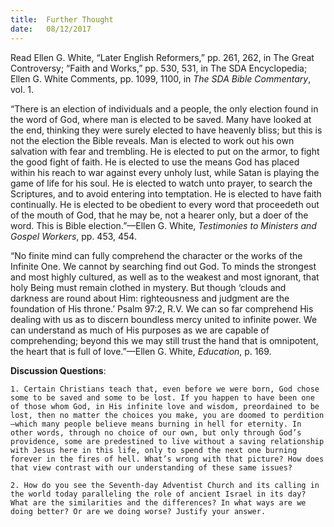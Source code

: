 ```yaml
---
title:  Further Thought
date:   08/12/2017
---
```


Read Ellen G. White, “Later English Reformers,” pp. 261, 262, in The Great Controversy; “Faith and Works,” pp. 530, 531, in The SDA Encyclopedia; Ellen G. White Comments, pp. 1099, 1100, in *The SDA Bible Commentary*, vol. 1.

“There is an election of individuals and a people, the only election found in the word of God, where man is elected to be saved. Many have looked at the end, thinking they were surely elected to have heavenly bliss; but this is not the election the Bible reveals. Man is elected to work out his own salvation with fear and trembling. He is elected to put on the armor, to fight the good fight of faith. He is elected to use the means God has placed within his reach to war against every unholy lust, while Satan is playing the game of life for his soul. He is elected to watch unto prayer, to search the Scriptures, and to avoid entering into temptation. He is elected to have faith continually. He is elected to be obedient to every word that proceedeth out of the mouth of God, that he may be, not a hearer only, but a doer of the word. This is Bible election.”—Ellen G. White, *Testimonies to Ministers and Gospel Workers*, pp. 453, 454.

“No finite mind can fully comprehend the character or the works of the Infinite One. We cannot by searching find out God. To minds the strongest and most highly cultured, as well as to the weakest and most ignorant, that holy Being must remain clothed in mystery. But though ‘clouds and darkness are round about Him: righteousness and judgment are the foundation of His throne.’ Psalm 97:2, R.V. We can so far comprehend His dealing with us as to discern boundless mercy united to infinite power. We can understand as much of His purposes as we are capable of comprehending; beyond this we may still trust the hand that is omnipotent, the heart that is full of love.”—Ellen G. White, *Education*, p. 169.

**Discussion Questions**:

`1. Certain Christians teach that, even before we were born, God chose some to be saved and some to be lost. If you happen to have been one of those whom God, in His infinite love and wisdom, preordained to be lost, then no matter the choices you make, you are doomed to perdition—which many people believe means burning in hell for eternity. In other words, through no choice of our own, but only through God’s providence, some are predestined to live without a saving relationship with Jesus here in this life, only to spend the next one burning forever in the fires of hell. What’s wrong with that picture? How does that view contrast with our understanding of these same issues?`

`2. How do you see the Seventh-day Adventist Church and its calling in the world today paralleling the role of ancient Israel in its day? What are the similarities and the differences? In what ways are we doing better? Or are we doing worse? Justify your answer.`
